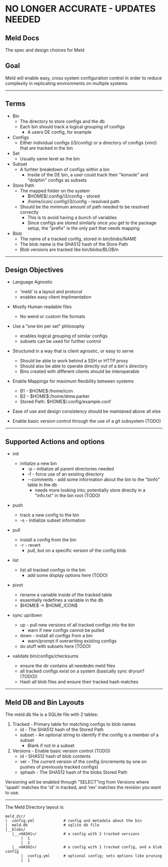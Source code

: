 # NO LONGER ACCURATE - UPDATES NEEDED

## Meld Docs

The spec and design choices for Meld

## Goal

Meld will enable easy, cross system configuration control in order to reduce complexity in replicating environments on multiple systems.
___

## Terms

* Bin
  * The directory to store configs and the db
  * Each bin should track a logical grouping of configs
    * A users DE config, for example
* Configs
  * Either individual configs (i3/config) or a directory of configs (vim/) that are tracked in the bin
* Set
  * Usually same level as the bin
* Subset
  * A furhter breakdown of configs within a bin
    * Inside of the DE bin, a user could track their "konsole" and "dolphin" configs as subsets
* Store Path
  * The mapped folder on the system
    * \$HOME\$/.config/i3/config - stored
    * /home/icon/.config/i3/config - resolved path
  * Should be the minimum amount of path needed to be resolved correctly
    * This is to avoid having a bunch of variables
    * Since configs are stored similarly once you get to the package setup, the "prefix" is the only part that needs mapping
* Blob
  * The name of a tracked config, stored in bin/blobs/NAME
  * The blob name is the SHA512 hash of the Store Path
  * Blob versions are tracked like bin/blobs/BLOB/n

___

## Design Objectives

* Language Agnostic
  * 'meld' is a layout and protocol
  * enables easy client implimentation

* Mostly Human readable files
  * No weird or custom file formats
* Use a "one bin per set" philosophy
  * enables logical grouping of similar configs
  * subsets can be used for further control

* Structured in a way that is client agnostic, or easy to serve
  * Should be able to work behind a SSH or HTTP proxy
  * Should also be able to operate directly out of a bin's directory
  * Bins created with different clients should be interoperable
* Enable Mappings for maximum flexibility between systems
  * B1 - \$HOME\$:/home/icon
  * B2 - \$HOME\$:/home/drew.parker
  * Stored Path: \$HOME\$/.config/example.conf
* Ease of use and design consistency should be maintaned above all else
* Enable basic version control through the use of a git subsystem (TODO)

___

## Supported Actions and options

* init
  * initialze a new bin
    * -p - initialize all parent directories needed
    * -f - force use of an existing directory
    * --comments - add some information about the bin to the "binfo" table in the db
      * needs more looking into; potentially store directly in a "info.txt" in the bin root (TODO)

* push
  * track a new config to the bin
  * -s - initialize subset information
* pull
  * install a config from the bin
  * -r - revert
    * pull, but on a specific version of the config blob
* list
  * list all tracked configs in the bin
    * add some display options here (TODO)
* pivot
  * rename a variable inside of the tracked table
  * essentially redefines a variable in the db
  * \$HOME\$ -> \$HOME_ICON\$
* sync up/down
  * up - pull new versions of all tracked configs into the bin
    * warn if new configs cannot be pulled
  * down - install all configs from a bin
    * warn/prompt if overwriting existing configs
  * do stuff with subsets here (TODO)
* validate bin/configs/checksums
  * ensure the dir contains all neededm meld files
  * all tracked configs exist on a system (basically sync dryrun? (TODO))
  * Hash all blob files and ensure their tracked hash matches

___

## Meld DB and Bin Layouts

The meld.db file is a SQLite file with 2 tables:

1. Tracked - Primary table for matching configs to blob names
    * id - The SHA512 hash of the Stored Path
    * subset - An optional string to identify if the config is a member of a subset
        * Blank if not in a subset
2. Versions - Enable basic version control (TODO)
    * id - SHA512 hash of blob contents
    * ver - The current version of the config (increments by one on pushes of previously tracked configs)
    * sphash - The SHA512 hash of the blobs Stored Path

Versioning will be enabled through "SELECT"ing from Versions where 'spash' matches the 'id' in tracked, and 'rev' matches the revision you want to use.
___
The Meld Directory layout is:

```
meld_dir/
|  config.yml             # config and metadata about the bin
|  meld.db                # sqlite db file
|__blobs/
   |__<HASH1>/            # a config with 2 tracked versions
       |  1
       |  2
   |__<HASH2>/            # a config with 1 tracked config, and a blob config
       |  config.yml      # optional config; sets options like pruning
       |  1               
```
